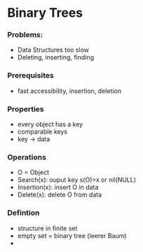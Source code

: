 # Binary Trees

### Problems:
- Data Structures too slow
- Deleting, inserting, finding

### Prerequisites 
- fast accessibility, insertion, deletion

### Properties
- every object has a key
- comparable keys
- key -> data

### Operations
- O = Object
- Search(x): ouput key s(O)=x or nil(NULL)
- Insertion(x): insert O in data
- Delete(x): delete O from data 

### Defintion
- structure in finite set
- empty set = binary tree (leerer Baum)
- 
